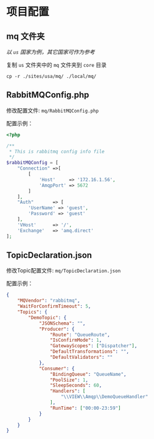 # 项目配置

## mq 文件夹

*以 `us` 国家为例，其它国家可作为参考*

复制 `us` 文件夹中的 `mq` 文件夹到 `core` 目录

```shell
cp -r ./sites/usa/mq/ ./local/mq/
```

## RabbitMQConfig.php

修改配置文件: `mq/RabbitMQConfig.php`

配置示例：

```php
<?php

/**
 * This is rabbitmq config info file
 */
$rabbitMQConfig = [
    "Connection" =>[
        [
            'Host'     => '172.16.1.56',
            'AmqpPort' => 5672
        ]
    ],
    "Auth"       => [
        'UserName' => 'guest',
        'Password' => 'guest'
    ],
    'VHost'      => '/',
    'Exchange'   => 'amq.direct'
];
```

## TopicDeclaration.json

修改Topic配置文件: `mq/TopicDeclaration.json`

配置示例：

```json
{
    "MQVendor": "rabbitmq",
    "WaitForConfirmTimeout": 5,
    "Topics": {
        "DemoTopic": {
            "JSONSchema": "",
            "Producer": {
                "Route": "QueueRoute",
                "IsConfirmMode": 1,
                "GatewayScopes": ["Dispatcher"],
                "DefaultTransformations": "",
                "DefaultValidators": ""
            },
            "Consumer": {
                "BindingQueue": "QueueName",
                "PoolSize": 1,
                "SleepSeconds": 60,
                "Handlers": [
                    "\\VIEW\\Amqp\\DemoQueueHandler"
                ],
                "RunTime": ["00:00-23:59"]
            }
        }
    }
}
```
